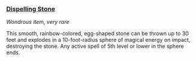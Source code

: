 ### [Dispelling Stone](https://www.dndbeyond.com/magic-items/dispelling-stone)

_Wondrous item, very rare_

This smooth, rainbow-colored, egg-shaped stone can be thrown up to 30 feet and explodes in a 10-foot-radius sphere of magical energy on impact, destroying the stone. Any active spell of 5th level or lower in the sphere ends.